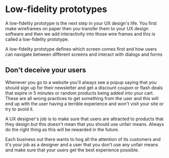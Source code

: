 # Low-fidelity prototypes
A low-fidelity prototype is the next step in your UX design's life. You first make wireframes on paper then you transfer them to your UX design software and then we add interactivity into those wire frames and this is called a low-fidelity prototype.

A low-fidelity prototype defines which screen comes first and how users can navigate between different screens and interact with dialogs and forms

## Don't deceive your users
Whenever you go to a website you'll always see a popup saying that you should sign up for their newsletter and get a discount coupon or flash deals that expire in 5 minutes or random products being added into your cart. These are all wrong practices to get something from the user and this will end up with the user having a terrible experience and won't visit your site or try to avoid it.

A UX designer's job is to make sure that users are attracted to products that they design but this doesn't mean that you should use unfair means. Always do the right thing as this will be rewarded in the future.

Each business out there wants to hog all the attention of its customers and it's your job as a designer and a user that you don't use any unfair means and make sure that your users get the best experience possible.